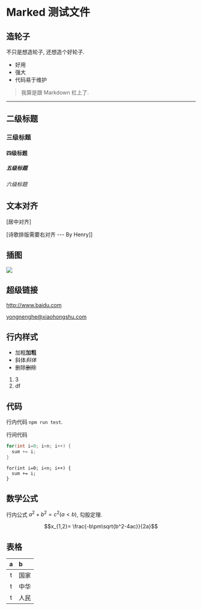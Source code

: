 # Marked 测试文件

## 造轮子

不只是想造轮子,
还想造个好轮子.

- 好用
- 强大
- 代码易于维护


> 我算是跟 Markdown 杠上了.

---

## 二级标题

### 三级标题

#### 四级标题

##### 五级标题

###### 六级标题

## 文本对齐

[居中对齐]

[诗歌排版需要右对齐
--- By Henry]]

## 插图

![](https://res.wx.qq.com/mpres/zh_CN/htmledition/pages/login/loginpage/images/bg_banner4273fb.png)

## 超级链接

<http://www.baidu.com>

<yongnenghe@xiaohongshu.com>

## 行内样式

- 加粗**加粗**
- 斜体*斜体*
- 删除~~删除~~


1. 3
3. df

## 代码

行内代码 `npm run test`.

行间代码

```c
for(int i=0; i<n; i++) {
  sum += i;
}
```

```
for(int i=0; i<n; i++) {
  sum += i;
}
```

## 数学公式

行内公式 $a^2+b^2=c^2 (a<b)$, 勾股定理.

$$x_{1,2}=
\frac{-b\pm\sqrt{b^2-4ac}}{2a}$$

## 表格

| a | b |
|:-:|:-|
| t | 国家 |
| t | 中华 |
| t | 人民 |
